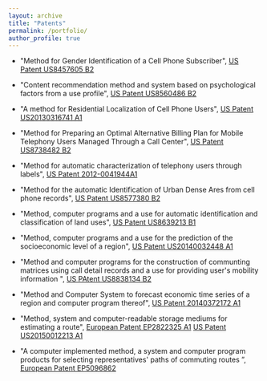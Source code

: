 ```yaml
---
layout: archive
title: "Patents"
permalink: /portfolio/
author_profile: true
---
```


- "Method for Gender Identification of a Cell Phone Subscriber", [US Patent US8457605 B2](https://patents.google.com/patent/US20120083255)

- "Content recommendation method and system based on psychological factors from a use profile", [US Patent US8560486 B2](https://patents.google.com/patent/US8560486?oq=frias-martinez)

- "A method for Residential Localization of Cell Phone Users", [US Patent US20130316741 A1](https://patents.google.com/patent/US20130316741?oq=frias+martinez)

- "Method for Preparing an Optimal Alternative Billing Plan for Mobile Telephony Users Managed Through a Call Center", [US Patent US8738482 B2](https://patents.google.com/patent/US8738482?oq=frias+martinez)

- "Method for automatic characterization of telephony users through labels", [US Patent 2012-0041944A1](https://patents.google.com/patent/US8577380?oq=frias+martinez)

- "Method for the automatic Identification of Urban Dense Ares from cell phone records", [US Patent US8577380 B2](https://patents.google.com/patent/US8577380?oq=frias+martinez)

- "Method, computer programs and a use for automatic identification and classification of land uses", [US Patent US8639213 B1](https://patents.google.com/patent/US8639213?oq=frias+martinez)

- "Method, computer programs and a use for the prediction of the socioeconomic level of a region", [US Patent US20140032448 A1](https://patents.google.com/patent/US20140032448?oq=frias+martinez)

- "Method and computer programs for the construction of communting matrices using call detail records and a use for providing user's mobility information ", [US PAtent US8838134 B2](https://patents.google.com/patent/US8838134?oq=Method+and+computer+programs+for+the+construction+of+commuting+matrices+using+call+detail+records+and+a+use+for+providing+users+mobility+information)

- "Method and Computer System to forecast economic time series of a region and computer program thereof", [US Patent 20140372172 A1](https://www.freepatentsonline.com/20140372172.pdf)

- "Method, system and computer-readable storage mediums for estimating a route", [European Patent EP2822325 A1](https://data.epo.org/gpi/EP2822325A1-Method-system-and-computer-readable-storage-mediums-for-estimating-a-route) [US Patent US20150012213 A1](https://patents.google.com/patent/US20150012213?oq=frias-martinez)

- "A computer implemented method, a system and computer program products for selecting representatives' paths of commuting routes ”, [European Patent EP5096862](https://data.epo.org/publication-server/document?iDocId=5096862&iFormat=0)
